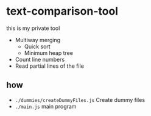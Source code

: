 # text-comparison-tool

this is my private tool

- Multiway merging
  - Quick sort
  - Minimum heap tree
- Count line numbers
- Read partial lines of the file

## how

- `./dummies/createDummyFiles.js` Create dummy files
- `./main.js` main program